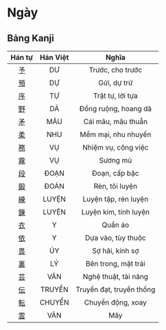 <link href="styles.css" rel="stylesheet">

# Ngày

## Bảng Kanji

| Hán tự | Hán Việt | Nghĩa |
| :---: | :---: | :---: |
| [<span class="stroke-order">予</span>](https://www.tiengnhatdongian.com/kanji/giai-nghia-kanji-%E4%BA%88) | DƯ | Trước, cho trước |
| [<span class="stroke-order">預</span>](https://www.tiengnhatdongian.com/kanji/giai-nghia-kanji-%E9%A0%90) | DỰ | Gửi, dự trữ |
| [<span class="stroke-order">序</span>](https://www.tiengnhatdongian.com/kanji/giai-nghia-kanji-%E5%BA%8F) | TỰ | Trật tự, lời tựa |
| [<span class="stroke-order">野</span>](https://www.tiengnhatdongian.com/kanji/giai-nghia-kanji-%E9%87%8E) | DÃ | Đồng ruộng, hoang dã |
| [<span class="stroke-order">矛</span>](https://www.tiengnhatdongian.com/kanji/giai-nghia-kanji-%E7%9F%9B) | MÂU | Cái mâu, mâu thuẫn |
| [<span class="stroke-order">柔</span>](https://www.tiengnhatdongian.com/kanji/giai-nghia-kanji-%E6%9F%94) | NHU | Mềm mại, nhu nhuyến |
| [<span class="stroke-order">務</span>](https://www.tiengnhatdongian.com/kanji/giai-nghia-kanji-%E5%8B%99) | VỤ | Nhiệm vụ, công việc |
| [<span class="stroke-order">霧</span>](https://www.tiengnhatdongian.com/kanji/giai-nghia-kanji-%E9%9C%A7) | VỤ | Sương mù |
| [<span class="stroke-order">段</span>](https://www.tiengnhatdongian.com/kanji/giai-nghia-kanji-%E6%AE%B5) | ĐOẠN | Đoạn, cấp bậc |
| [<span class="stroke-order">鍛</span>](https://www.tiengnhatdongian.com/kanji/giai-nghia-kanji-%E9%8D%9B) | ĐOÁN | Rèn, tôi luyện |
| [<span class="stroke-order">練</span>](https://www.tiengnhatdongian.com/kanji/giai-nghia-kanji-%E7%B7%B4) | LUYỆN | Luyện tập, rèn luyện |
| [<span class="stroke-order">錬</span>](https://www.tiengnhatdongian.com/kanji/giai-nghia-kanji-%E9%8C%AC) | LUYỆN | Luyện kim, tinh luyện |
| [<span class="stroke-order">衣</span>](https://www.tiengnhatdongian.com/kanji/giai-nghia-kanji-%E8%A1%A3) | Y | Quần áo |
| [<span class="stroke-order">依</span>](https://www.tiengnhatdongian.com/kanji/giai-nghia-kanji-%E4%BE%9D) | Y | Dựa vào, tùy thuộc |
| [<span class="stroke-order">畏</span>](https://www.tiengnhatdongian.com/kanji/giai-nghia-kanji-%E7%95%8F) | ÚY | Sợ hãi, kính sợ |
| [<span class="stroke-order">裏</span>](https://www.tiengnhatdongian.com/kanji/giai-nghia-kanji-%E8%A3%8F) | LÝ | Bên trong, mặt trái |
| [<span class="stroke-order">芸</span>](https://www.tiengnhatdongian.com/kanji/giai-nghia-kanji-%E8%8A%B8) | VÂN | Nghệ thuật, tài năng |
| [<span class="stroke-order">伝</span>](https://www.tiengnhatdongian.com/kanji/giai-nghia-kanji-%E4%BC%9D) | TRUYỀN | Truyền đạt, truyền thống |
| [<span class="stroke-order">転</span>](https://www.tiengnhatdongian.com/kanji/giai-nghia-kanji-%E8%BB%A2) | CHUYỂN | Chuyển động, xoay |
| [<span class="stroke-order">雲</span>](https://www.tiengnhatdongian.com/kanji/giai-nghia-kanji-%E9%9B%B2) | VÂN | Mây |

